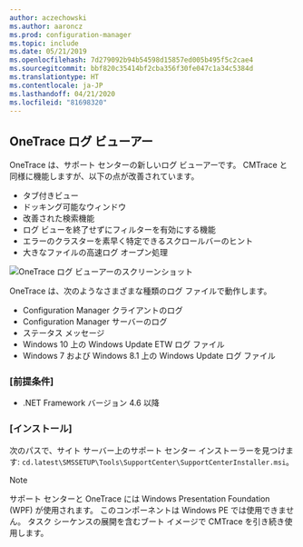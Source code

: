 ```yaml
---
author: aczechowski
ms.author: aaroncz
ms.prod: configuration-manager
ms.topic: include
ms.date: 05/21/2019
ms.openlocfilehash: 7d279092b94b54598d15857ed005b495f5c2cae4
ms.sourcegitcommit: bbf820c35414bf2cba356f30fe047c1a34c5384d
ms.translationtype: HT
ms.contentlocale: ja-JP
ms.lasthandoff: 04/21/2020
ms.locfileid: "81698320"
---
```

## <a name="onetrace-log-viewer"></a><a name="bkmk_onetrace"></a> OneTrace ログ ビューアー

<!--3555962-->

OneTrace は、サポート センターの新しいログ ビューアーです。 CMTrace と同様に機能しますが、以下の点が改善されています。

- タブ付きビュー
- ドッキング可能なウィンドウ
- 改善された検索機能
- ログ ビューを終了せずにフィルターを有効にする機能
- エラーのクラスターを素早く特定できるスクロールバーのヒント
- 大きなファイルの高速ログ オープン処理

![OneTrace ログ ビューアーのスクリーンショット](../../media/3555962-onetrace.png)

OneTrace は、次のようなさまざまな種類のログ ファイルで動作します。

- Configuration Manager クライアントのログ
- Configuration Manager サーバーのログ
- ステータス メッセージ
- Windows 10 上の Windows Update ETW ログ ファイル
- Windows 7 および Windows 8.1 上の Windows Update ログ ファイル

### <a name="prerequisites"></a>[前提条件]

- .NET Framework バージョン 4.6 以降

### <a name="install"></a>[インストール]

次のパスで、サイト サーバー上のサポート センター インストーラーを見つけます: `cd.latest\SMSSETUP\Tools\SupportCenter\SupportCenterInstaller.msi`。

> [!Note]  
> サポート センターと OneTrace には Windows Presentation Foundation (WPF) が使用されます。 このコンポーネントは Windows PE では使用できません。 タスク シーケンスの展開を含むブート イメージで CMTrace を引き続き使用します。  
